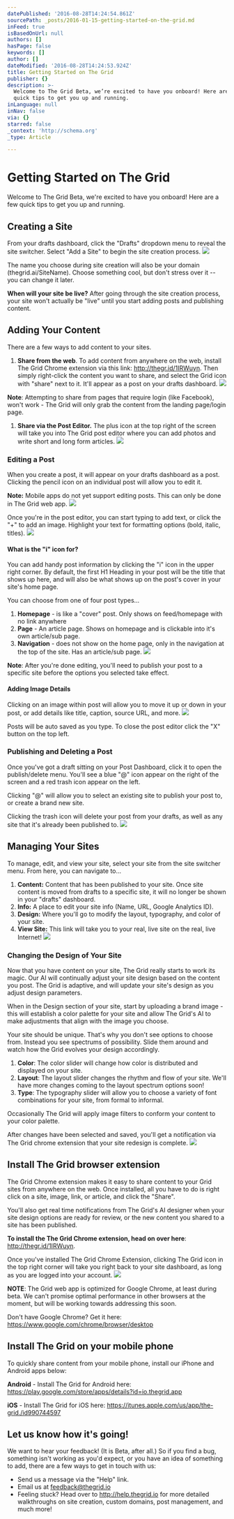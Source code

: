 ```yaml
---
datePublished: '2016-08-28T14:24:54.861Z'
sourcePath: _posts/2016-01-15-getting-started-on-the-grid.md
inFeed: true
isBasedOnUrl: null
authors: []
hasPage: false
keywords: []
author: []
dateModified: '2016-08-28T14:24:53.924Z'
title: Getting Started on The Grid
publisher: {}
description: >-
  Welcome to The Grid Beta, we’re excited to have you onboard! Here are a few
  quick tips to get you up and running.
inLanguage: null
inNav: false
via: {}
starred: false
_context: 'http://schema.org'
_type: Article

---
```

# Getting Started on The Grid

Welcome to The Grid Beta, we're excited to have you onboard! Here are a few quick tips to get you up and running.

## Creating a Site

From your drafts dashboard, click the "Drafts" dropdown menu to reveal the site switcher. Select "Add a Site" to begin the site creation process.
![](https://imgflo.herokuapp.com/graph/vahj1ThiexotieMo/b15d7bd8dba5ec42ce0a92706167cd6d/noop.gif?input=https%3A%2F%2Fd33v4339jhl8k0.cloudfront.net%2Fdocs%2Fassets%2F54dd53ebe4b086c0c0966e7a%2Fimages%2F5616ac809033602f2d9baebd%2Ffile-t8c0VXJ6mq.gif)

The name you choose during site creation will also be your domain (thegrid.ai/SiteName). Choose something cool, but don't stress over it -- you can change it later.

**When will your site be live?** After going through the site creation process, your site won't actually be "live" until you start adding posts and publishing content.

## Adding Your Content

There are a few ways to add content to your sites.

1. **Share from the web**. To add content from anywhere on the web, install The Grid Chrome extension via this link: http://thegr.id/1IRWuyn. Then simply right-click the content you want to share, and select the Grid icon with "share" next to it. It'll appear as a post on your drafts dashboard.
![](https://imgflo.herokuapp.com/graph/vahj1ThiexotieMo/2d684127c0109d901f9816642d7d099f/noop.gif?input=https%3A%2F%2Fd33v4339jhl8k0.cloudfront.net%2Fdocs%2Fassets%2F54dd53ebe4b086c0c0966e7a%2Fimages%2F5616ace29033602f2d9baec3%2Ffile-B9ogQ0DNxU.gif)

**Note**: Attempting to share from pages that require login (like Facebook), won't work - The Grid will only grab the content from the landing page/login page.

1. **Share via the Post Editor.** The plus icon at the top right of the screen will take you into The Grid post editor where you can add photos and write short and long form articles.
![](https://imgflo.herokuapp.com/graph/vahj1ThiexotieMo/0e2dfd42e912e6180f770d3b9992a5e7/noop.gif?input=https%3A%2F%2Fd33v4339jhl8k0.cloudfront.net%2Fdocs%2Fassets%2F54dd53ebe4b086c0c0966e7a%2Fimages%2F5616ad359033602f2d9baec5%2Ffile-mCAgjRD5iA.gif)

### Editing a Post

When you create a post, it will appear on your drafts dashboard as a post. Clicking the pencil icon on an individual post will allow you to edit it.

**Note:** Mobile apps do not yet support editing posts. This can only be done in The Grid web app.
![](https://imgflo.herokuapp.com/graph/vahj1ThiexotieMo/0484bed59a05d102a03e67f3ce8fba22/noop.gif?input=https%3A%2F%2Fd33v4339jhl8k0.cloudfront.net%2Fdocs%2Fassets%2F54dd53ebe4b086c0c0966e7a%2Fimages%2F5616ada5c6979115d6ba7217%2Ffile-6p3VpVMHQE.gif)

Once you're in the post editor, you can start typing to add text, or click the "+" to add an image. Highlight your text for formatting options (bold, italic, titles).
![](https://imgflo.herokuapp.com/graph/vahj1ThiexotieMo/1fd168ce41aff820e815b307d06295e3/noop.gif?input=https%3A%2F%2Fd33v4339jhl8k0.cloudfront.net%2Fdocs%2Fassets%2F54dd53ebe4b086c0c0966e7a%2Fimages%2F5616adbbc6979115d6ba7218%2Ffile-FQzq15gRwO.gif)

#### What is the "i" icon for?

You can add handy post information by clicking the "i" icon in the upper right corner. By default, the first H1 Heading in your post will be the title that shows up here, and will also be what shows up on the post's cover in your site's home page.

You can choose from one of four post types...

1. **Homepage** - is like a "cover" post. Only shows on feed/homepage with no link anywhere
2. **Page** - An article page. Shows on homepage and is clickable into it's own article/sub page.
3. **Navigation** - does not show on the home page, only in the navigation at the top of the site. Has an article/sub page.
![](https://imgflo.herokuapp.com/graph/vahj1ThiexotieMo/4fb74a4c4f03368a0ed50df6218a80e4/noop.gif?input=http%3A%2F%2Fd33v4339jhl8k0.cloudfront.net%2Fdocs%2Fassets%2F54dd53ebe4b086c0c0966e7a%2Fimages%2F564f1f8990336053e408b66d%2Ffile-kWVt74LC9B.gif)

**Note**: After you're done editing, you'll need to publish your post to a specific site before the options you selected take effect.

#### Adding Image Details

Clicking on an image within post will allow you to move it up or down in your post, or add details like title, caption, source URL, and more.
![](https://imgflo.herokuapp.com/graph/vahj1ThiexotieMo/ceb12d93d2ecdb2a7dbd1a062cb63a87/noop.gif?input=https%3A%2F%2Fd33v4339jhl8k0.cloudfront.net%2Fdocs%2Fassets%2F54dd53ebe4b086c0c0966e7a%2Fimages%2F5616adf5c6979115d6ba721d%2Ffile-98tflbKdDO.gif)

Posts will be auto saved as you type. To close the post editor click the "X" button on the top left.

### Publishing and Deleting a Post

Once you've got a draft sitting on your Post Dashboard, click it to open the publish/delete menu. You'll see a blue "@" icon appear on the right of the screen and a red trash icon appear on the left.

Clicking "@" will allow you to select an existing site to publish your post to, or create a brand new site.

Clicking the trash icon will delete your post from your drafts, as well as any site that it's already been published to.
![](https://imgflo.herokuapp.com/graph/vahj1ThiexotieMo/90172b623a5bc30929e2d579027c6b80/noop.gif?input=https%3A%2F%2Fd33v4339jhl8k0.cloudfront.net%2Fdocs%2Fassets%2F54dd53ebe4b086c0c0966e7a%2Fimages%2F5616af689033602f2d9baee6%2Ffile-Y0Br9u0Ni6.gif)

## Managing Your Sites

To manage, edit, and view your site, select your site from the site switcher menu. From here, you can navigate to...

1. **Content:** Content that has been published to your site. Once site content is moved from drafts to a specific site, it will no longer be shown in your "drafts" dashboard.
2. **Info:** A place to edit your site info (Name, URL, Google Analytics ID).
3. **Design:** Where you'll go to modify the layout, typography, and color of your site.
4. **View Site:** This link will take you to your real, live site on the real, live Internet!
![](https://imgflo.herokuapp.com/graph/vahj1ThiexotieMo/9e2f662425852d1a9ea5da55e8a19e48/noop.gif?input=https%3A%2F%2Fd33v4339jhl8k0.cloudfront.net%2Fdocs%2Fassets%2F54dd53ebe4b086c0c0966e7a%2Fimages%2F5616afc3c6979115d6ba7237%2Ffile-pbVlV09APH.gif)

### Changing the Design of Your Site

Now that you have content on your site, The Grid really starts to work its magic. Our AI will continually adjust your site design based on the content you post. The Grid is adaptive, and will update your site's design as you adjust design parameters.

When in the Design section of your site, start by uploading a brand image - this will establish a color palette for your site and allow The Grid's AI to make adjustments that align with the image you choose.

Your site should be unique. That's why you don't see options to choose from. Instead you see spectrums of possibility. Slide them around and watch how the Grid evolves your design accordingly.

1. **Color**: The color slider will change how color is distributed and displayed on your site.
2. **Layout**: The layout slider changes the rhythm and flow of your site. We'll have more changes coming to the layout spectrum options soon!
3. **Type**: The typography slider will allow you to choose a variety of font combinations for your site, from formal to informal.

Occasionally The Grid will apply image filters to conform your content to your color palette.

After changes have been selected and saved, you'll get a notification via The Grid chrome extension that your site redesign is complete.
![](https://imgflo.herokuapp.com/graph/vahj1ThiexotieMo/f5729823907dcc3e6eb6e4f71fbd6fd3/noop.gif?input=https%3A%2F%2Fd33v4339jhl8k0.cloudfront.net%2Fdocs%2Fassets%2F54dd53ebe4b086c0c0966e7a%2Fimages%2F5616afe9c6979115d6ba723b%2Ffile-g2L5ZjQ5LU.gif)

## Install The Grid browser extension

The Grid Chrome extension makes it easy to share content to your Grid sites from anywhere on the web. Once installed, all you have to do is right click on a site, image, link, or article, and click the "Share".

You'll also get real time notifications from The Grid's AI designer when your site design options are ready for review, or the new content you shared to a site has been published.

**To install the The Grid Chrome extension, head on over here**: http://thegr.id/1IRWuyn.

Once you've installed The Grid Chrome Extension, clicking The Grid icon in the top right corner will take you right back to your site dashboard, as long as you are logged into your account.
![](https://imgflo.herokuapp.com/graph/vahj1ThiexotieMo/81aa7f7c67e867be623c9b40b6e7c24e/noop.gif?input=https%3A%2F%2Fd33v4339jhl8k0.cloudfront.net%2Fdocs%2Fassets%2F54dd53ebe4b086c0c0966e7a%2Fimages%2F561671909033600ce5c51f6c%2Ffile-Obcq852pFY.gif)

**NOTE**: The Grid web app is optimized for Google Chrome, at least during beta. We can't promise optimal performance in other browsers at the moment, but will be working towards addressing this soon.

Don't have Google Chrome? Get it here: https://www.google.com/chrome/browser/desktop

## Install The Grid on your mobile phone

To quickly share content from your mobile phone, install our iPhone and Android apps below:

**Android** - Install The Grid for Android here: https://play.google.com/store/apps/details?id=io.thegrid.app

**iOS** - Install The Grid for iOS here: https://itunes.apple.com/us/app/the-grid./id990744597

## Let us know how it's going!

We want to hear your feedback! (It is Beta, after all.) So if you find a bug, something isn't working as you'd expect, or you have an idea of something to add, there are a few ways to get in touch with us:

* Send us a message via the "Help" link.
* Email us at feedback@thegrid.io
* Feeling stuck? Head over to http://help.thegrid.io for more detailed walkthroughs on site creation, custom domains, post management, and much more!